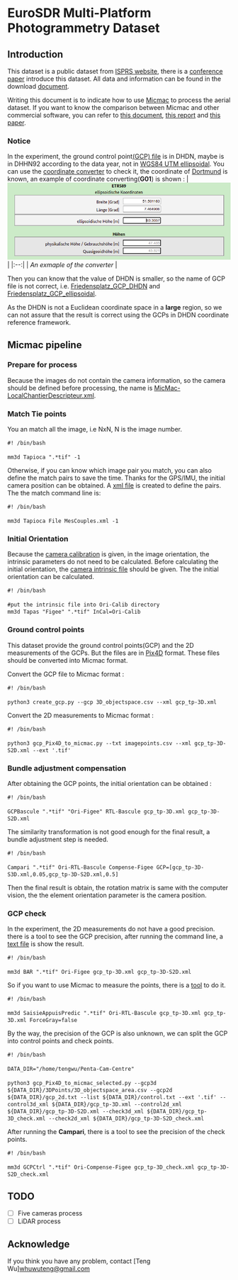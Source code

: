 # EuroSDR Multi-Platform Photogrammetry Dataset

## Introduction

This dataset is a public dataset from [ISPRS website](https://www2.isprs.org/commissions/comm1/icwg-1-2/benchmark_main/), there is a [conference paper](https://www.isprs-ann-photogramm-remote-sens-spatial-inf-sci.net/II-3-W4/135/2015/isprsannals-II-3-W4-135-2015.pdf) introduce this dataset.  All data and information can be found in the download [document](/document/description_and_download_links_v3.pdf). 

Writing this document is to indicate how to use [Micmac](https://github.com/micmacIGN/micmac) to process the  aerial dataset. If you want to know the comparison between Micmac and other commercial software, you can refer to [this document](/document/cncg2015_comunicao_24.pdf), [this report](/document/Comparison_document.pdf) and [this paper](https://www.mdpi.com/2220-9964/9/3/164).

### Notice

In the experiment, the ground control point[(GCP) file](/data/3D_objectspace.csv) is in DHDN, maybe is in DHHN92 according to the data year, not in [WGS84 UTM ellipsoidal](https://epsg.io/32632). You can use the [coordinate converter](http://gibs.bkg.bund.de/geoid/gscomp.php?p=g) to check it, the coordinate of [Dortmund](https://www.latlong.net/place/dortmund-germany-14089.html) is known, an example of coordinate converting(**G01**) is shown :
|<img src="/figures/converter.png" width="700" alt="image show" />|
|:--:|
| *An exmaple of the converter* |

Then you can know that the value of DHDN is smaller, so the name of GCP file is not correct, i.e. [Friedensplatz_GCP_DHDN](/data/Friedensplatz_GCP_DHDN.txt) and [Friedensplatz_GCP_ellipsoidal](/data/Friedensplatz_GCP_ellipsoidal.txt). 

As the DHDN is not a Euclidean coordinate space in a **large** region, so we can not assure that the result is correct using the GCPs in DHDN coordinate reference framework.

## Micmac pipeline

### Prepare for process

Because the images do not contain the camera information, so the camera should be defined before processing, the name is [MicMac-LocalChantierDescripteur.xml](/setting/MicMac-LocalChantierDescripteur.xml).

### Match Tie points

You an match all the image, i.e NxN, N is the image number.

``` shell
#! /bin/bash

mm3d Tapioca ".*tif" -1
```

Otherwise, if you can know which image pair you match, you can also define the match pairs to save the time. Thanks for the GPS/IMU, the initial camera position can be obtained. A [xml file](/setting/MesCouples.xml) is created to define the pairs. The the match command line is:

``` shell
#! /bin/bash

mm3d Tapioca File MesCouples.xml -1
```
### Initial Orientation

Because the [camera calibration](/document/2014-PENTA-01.pdf) is given, in the image orientation, the intrinsic parameters do not need to be calculated. Before calculating the initial orientation, the [camera intrinsic file](/setting/AutoCal_Foc-50000_Cam-Canon_EOS_5D_Mark_II.xml) should be given. The the initial orientation can be calculated.
``` shell
#! /bin/bash

#put the intrinsic file into Ori-Calib directory
mm3d Tapas "Figee" ".*tif" InCal=Ori-Calib
```
### Ground control points

This dataset provide the ground control points(GCP) and the 2D measurements of the GCPs. But the files are in [Pix4D](https://support.pix4d.com/hc/en-us/articles/202558699-Using-GCPs) format. These files should be converted into Micmac format.

Convert the GCP file to Micmac format :
``` shell
#! /bin/bash

python3 create_gcp.py --gcp 3D_objectspace.csv --xml gcp_tp-3D.xml
```

Convert the 2D measurements to Micmac format :
``` shell
#! /bin/bash

python3 gcp_Pix4D_to_micmac.py --txt imagepoints.csv --xml gcp_tp-3D-S2D.xml --ext '.tif'
```

### Bundle adjustment compensation

After obtaining the GCP points, the initial orientation can be obtained :
``` shell
#! /bin/bash

GCPBascule ".*tif" "Ori-Figee" RTL-Bascule gcp_tp-3D.xml gcp_tp-3D-S2D.xml
```

The similarity transformation is not good enough for the final result, a bundle adjustment step is  needed.
``` shell
#! /bin/bash

Campari ".*tif" Ori-RTL-Bascule Compense-Figee GCP=[gcp_tp-3D-S3D.xml,0.05,gcp_tp-3D-S2D.xml,0.5] 
```
Then the final result is obtain, the rotation matrix is same with the computer vision, the the element orientation parameter is the camera position.

### GCP check

In the experiment, the 2D measurements do not have a good precision. there is a tool to see the GCP precision, after running the command line, a [text file](/result/ResulBar.txt) is show the result.
``` shell
#! /bin/bash

mm3d BAR ".*tif" Ori-Figee gcp_tp-3D.xml gcp_tp-3D-S2D.xml
```

So if you want to use Micmac to measure the points, there is a [tool](https://micmac.ensg.eu/index.php/SaisieAppuisPredic) to do it.

``` shell
#! /bin/bash

mm3d SaisieAppuisPredic ".*tif" Ori-RTL-Bascule gcp_tp-3D.xml gcp_tp-3D.xml ForceGray=false 
```

By the way, the precision of the GCP is also unknown, we can split the GCP into control points and check points. 
``` shell
#! /bin/bash

DATA_DIR="/home/tengwu/Penta-Cam-Centre"

python3 gcp_Pix4D_to_micmac_selected.py --gcp3d ${DATA_DIR}/3DPoints/3D_objectspace_area.csv --gcp2d ${DATA_DIR}/gcp_2d.txt --list ${DATA_DIR}/control.txt --ext '.tif' --control3d_xml ${DATA_DIR}/gcp_tp-3D.xml --control2d_xml ${DATA_DIR}/gcp_tp-3D-S2D.xml --check3d_xml ${DATA_DIR}/gcp_tp-3D_check.xml --check2d_xml ${DATA_DIR}/gcp_tp-3D-S2D_check.xml 
```

After running the **Campari**, there is a tool to see the precision of the check points.
``` shell
#! /bin/bash

mm3d GCPCtrl ".*tif" Ori-Compense-Figee gcp_tp-3D_check.xml gcp_tp-3D-S2D_check.xml
```

## TODO

- [ ] Five cameras process
- [ ] LiDAR process

## Acknowledge

If you think you have any problem, contact [Teng Wu]<whuwuteng@gmail.com>

